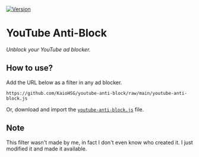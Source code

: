 [![Version](https://img.shields.io/badge/version-1.0-green)](https://github.com/KaioHSG/youtube-anti-block/raw/main/youtube-anti-block.js)

# YouTube Anti-Block

*Unblock your YouTube ad blocker.*

## How to use?

Add the URL below as a filter in any ad blocker.

```
https://github.com/KaioHSG/youtube-anti-block/raw/main/youtube-anti-block.js
```

Or, download and import the [`youtube-anti-block.js`](https://github.com/KaioHSG/youtube-anti-block/releases/latest) file.

## Note

This filter wasn't made by me, in fact I don't even know who created it. I just modified it and made it available.
